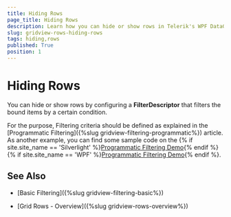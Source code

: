 ```yaml
---
title: Hiding Rows
page_title: Hiding Rows
description: Learn how you can hide or show rows in Telerik's WPF DataGrid by configuring a FilterDescriptor that filters the bound items by a certain condition.
slug: gridview-rows-hiding-rows
tags: hiding,rows
published: True
position: 1
---
```


# Hiding Rows

You can hide or show rows by configuring a __FilterDescriptor__ that filters the bound items by a certain condition. 

For the purpose, Filtering criteria should be defined as explained in the [Programmatic Filtering]({%slug gridview-filtering-programmatic%}) article. As another example, you can find some sample code on the {% if site.site_name == 'Silverlight' %}[Programmatic Filtering Demo](https://demos.telerik.com/silverlight/#GridView/ProgrammaticFiltering){% endif %}{% if site.site_name == 'WPF' %}[Programmatic Filtering Demo](https://demos.telerik.com/wpf){% endif %}.
        
## See Also

 * [Basic Filtering]({%slug gridview-filtering-basic%})

 * [Grid Rows - Overview]({%slug gridview-rows-overview%})
